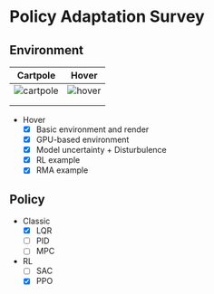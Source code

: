 # Policy Adaptation Survey

## Environment

| Cartpole                                                     | Hover                                                        |
| ------------------------------------------------------------ | ------------------------------------------------------------ |
| ![cartpole](https://tva1.sinaimg.cn/large/008vxvgGly1h8whypx7rig305k02s41b.gif) | ![hover](https://tva1.sinaimg.cn/large/008vxvgGly1h8whraypc1g301e05kq3r.gif) |
|                                                              |                                                              |
|                                                              |                                                              |

* Hover
   - [x] Basic environment and render
   - [x] GPU-based environment
   - [x] Model uncertainty + Disturbulence
   - [x] RL example
   - [x] RMA example

## Policy

* Classic
  - [x] LQR
  - [ ] PID
  - [ ] MPC
* RL
  - [ ] SAC
  - [x] PPO 